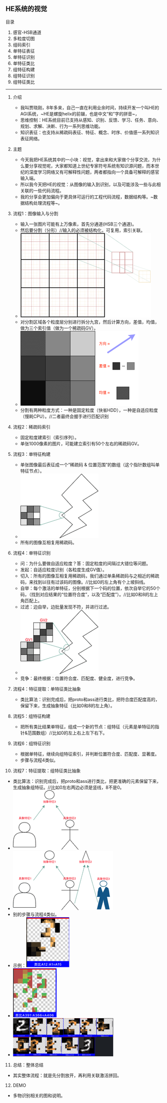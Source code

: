 ## HE系统的视觉

目录
1. 感官-HSB通道
2. 多粒度切图
3. 组码索引
4. 单特征表征
5. 单特征识别
6. 单特征类比
7. 组特征构建
8. 组特征识别
9. 组特征类比

***

1. 介绍
   - 我叫贾晓刚，8年多来，自己一直在利用业余时间，持续开发一个叫HE的AGI系统，~HE是螺旋helix的前辍，也是中文“和”字的拼音~，
   - 思维控制：HE系统目前已支持从感知、识别、反馈、学习、任务、意向、规划、求解、决断、行为一系列思维功能。
   - 知识表征：也支持从稀疏码表征、特征、概念、时序、价值感一系列知识表征网络。

2. 主题
   - 今天我把HE系统其中的一小块：视觉，拿出来和大家做个分享交流，为什么要分享视觉呢，大家都知道上世纪专家符号系统有知识源问题，而本世纪的深度学习网络又有可解释性问题，两者都指向一个具备可解释的感官输入端。
   - 所以我今天把HE的视觉：从图像的输入到识别，以及可能涉及一些与此相关联的一些代码流程。
   - 我的分享会更加偏向于更具体可运行的工程代码流程，数据结构等。~数据结构处理流程等~。

3. 流程1：图像输入与分割
   - 输入一张图片可能有上万像素，首先分通道(HSB三个通道)。
   - 然后要分割（分形）//输入的必须被结构化，可复用，索引关联。
   - ![](../手写笔记/assets/752_多粒度.png)
   - 对分割区域各个粒度层分别进行拆分九宫，然后计算方向，差值，均值，做为三个索引值（做为一个稀疏码GV）。
   - ![](../手写笔记/assets/753_组码索引.png)
   - 分割有两种粒度方式：一种是固定粒度（快省HDD），一种是自适应粒度（慢耗CPU）。//二者最终会握手进行匹配识别

4. 流程2：稀疏码索引
   - 固定粒度建索引（索引序列）。
   - 单张1000像素的图片，可能建立索引有50个左右的稀疏码GV。

5. 流程3：单特征构建
   - 单张图像最后表征成一个“稀疏码 & 位置范围”的数组（这个指针数组叫单特征节点）。
   - ![](../手写笔记/assets/754_组码到特征.png)
   - 所有的图像互相复用稀疏码。

6. 流程4：单特征识别
   - 问：为什么要做自适应粒度？答：固定粒度的间隔过大错位等问题。
   - 发起：自适应粒度识别（各粒度生成GV值）。
   - 切入：所有的图像互相复用稀疏码，我们通过单条稀疏码与之相近的稀疏码，来找到以往有过该码的图像。//比如0的左上角有个上坡斜线。
   - 自举：每个激活的单特征，分别根据下一个码的位置，依次自举它的50个码，（找到对应结果的“位置符合度”，以及“匹配度”）。//比如0和8的左上角匹配上。
   - 过滤：边自举，边批量发现不符，并进行过滤。
   - ![](../手写笔记/assets/755_组码位置符合度.png)
   - 竞争：最终根据：位置符合度、匹配度、健全度，进行竞争。

7. 流程4：特征提取：单特征类比抽象
   - 类比算法：识别完成后，把proto和ass进行类比，把符合度匹配度高的，保留下来，生成抽象特征（比如0和8的左上角）。

8. 流程5：组特征构建
   - 把所有类比结果单特征，组成一个新的节点：组特征（元素是单特征的指针&范围数组）//比如0的左上右上左下右下。

9. 流程6：组特征识别
   - 根据单特征，继续向组特征索引，并判断位置符合度、匹配度、显著度。
   - 步骤与流程4类似。

10. 流程7：特征提取：组特征类比抽象
   - 类比算法：识别完成后，把proto和ass进行类比，把更准确的元素保留下来，生成抽象组特征。//比如0左右两边必须是竖线，8不是0。
   - ![](../手写笔记/assets/756_特征类比.png)
   - ![](../手写笔记/assets/757_局部特征到整体特征.png)
   - 别的步骤与流程4类似。
   - 示例：![](../手写笔记/assets/760_手写3类比结果.png)
   - ![](../手写笔记/assets/761_简笔小人类比结果.png)
   - ![](../手写笔记/assets/762_局部特征全对整体特征竟然错问题.png)

11. 总结：整体总结
   - 其实整体流程：就是先分割放开，再利用关联激活拼回。

12. DEMO
   - 多物识别相关的图和说明。
